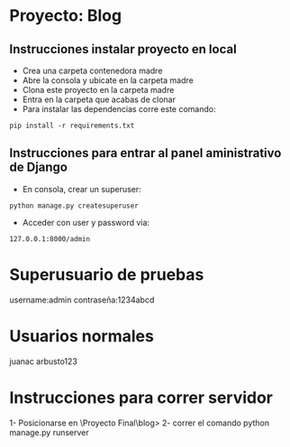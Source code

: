 # Proyecto: Blog

## Instrucciones instalar proyecto en local

- Crea una carpeta contenedora madre
- Abre la consola y ubicate en la carpeta madre
- Clona este proyecto en la carpeta madre
- Entra en la carpeta que acabas de clonar
- Para instalar las dependencias corre este comando:

```
pip install -r requirements.txt
```

## Instrucciones para entrar al panel aministrativo de Django

- En consola, crear un superuser:

```
python manage.py createsuperuser
```

- Acceder con user y password via:

```
127.0.0.1:8000/admin
```

# Superusuario de pruebas

username:admin
contraseña:1234abcd

# Usuarios normales

juanac
arbusto123

# Instrucciones para correr servidor

1- Posicionarse en \Proyecto Final\blog>
2- correr el comando python manage.py runserver
